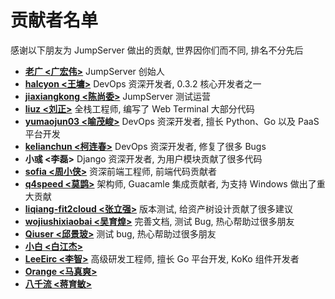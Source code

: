 # 贡献者名单

感谢以下朋友为 JumpServer 做出的贡献, 世界因你们而不同, 排名不分先后

- **[老广 <广宏伟>][ibuler]** JumpServer 创始人
- **[halcyon <王墉>][halcyon]** DevOps 资深开发者, 0.3.2 核心开发者之一
- **[jiaxiangkong <陈尚委>][jiaxiangkong]** JumpServer 测试运营
- **[liuz <刘正>][liuz]** 全栈工程师, 编写了 Web Terminal 大部分代码
- **[yumaojun03 <喻茂峻>][yumaojun03]** DevOps 资深开发者, 擅长 Python、Go 以及 PaaS 平台开发
- **[kelianchun <柯连春>][kelianchun]** DevOps 资深开发者, 修复了很多 Bugs
- **小彧 <李磊>** Django 资深开发者, 为用户模块贡献了很多代码
- **[sofia <周小侠>][sofia]** 资深前端工程师, 前端代码贡献者
- **[q4speed <莫鹍>][q4speed]** 架构师, Guacamle 集成贡献者, 为支持 Windows 做出了重大贡献
- **[liqiang-fit2cloud <张立强>][liqiang-fit2cloud]** 版本测试, 给资产树设计贡献了很多建议
- **[wojiushixiaobai <吴育煌>][wojiushixiaobai]** 完善文档, 测试 Bug, 热心帮助过很多朋友
- **[Qiuser <邱景玻>][Qiuser]** 测试 bug, 热心帮助过很多朋友
- **[小白 <白江杰>][BaiJiangJie]**
- **[LeeEirc <李智>][LeeEirc]** 高级研发工程师, 擅长 Go 平台开发, KoKo 组件开发者
- **[Orange <马真爽>][Orange]**
- **[八千流 <蒋育敏>][八千流]**

[ibuler]: https://github.com/ibuler
[halcyon]: https://github.com/halcyon
[jiaxiangkong]: https://github.com/jiaxiangkong
[liuz]: https://github.com/liuz
[yumaojun03]: https://github.com/yumaojun03
[kelianchun]: https://github.com/kelianchun
[sofia]: https://github.com/sofia
[q4speed]: https://github.com/q4speed
[liqiang-fit2cloud]: https://github.com/liqiang-fit2cloud
[wojiushixiaobai]: https://github.com/wojiushixiaobai
[Qiuser]: https://github.com/qiuDar
[LeeEirc]: https://github.com/LeeEirc
[Orange]: https://github.com/orangemio
[八千流]: https://github.com/jym503558564
[BaiJiangJie]: https://github.com/BaiJiangJie
